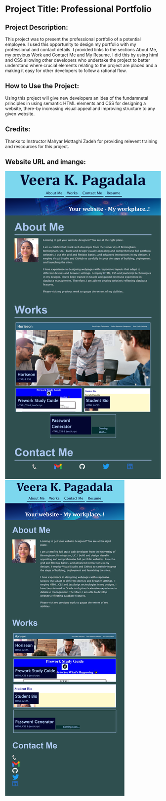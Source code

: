 # Project Title: Professional Portfolio

## Project Description:
This project was to present the professional portfolio of a potential employee. I used this opportunity to design my portfolio with my professional and contact details. I provided links to the sections About Me, my previous Work and Contact Me and My Resume. I did this by using html and CSS allowing other developers who undertake the project to better understand where crucial elements relating to the project are placed and a making it easy for other developers to follow a rational flow.

## How to Use the Project:
Using this project will give new developers an idea of the fundamnetal principles in using semantic HTML elements and CSS for designing a website, there-by increasing visual appeal and improving structure to any given website.

## Credits:
Thanks to Instructor Mahyar Mottaghi Zadeh for providing relevent training and rescources for this project.

## Website URL and imange:


![screenshot-of-applicaton](./assets/images/980px.png)
![screenshot-of-applicaton](./assets/images/768px.png)